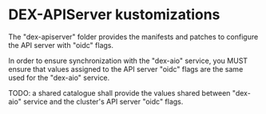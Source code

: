 # DEX-APIServer kustomizations

The "dex-apiserver" folder provides the manifests and patches to configure the API server with
"oidc" flags.

In order to ensure synchronization with the "dex-aio" service, you MUST ensure that values
assigned to the API server "oidc" flags are the same used for the "dex-aio" service.

TODO: a shared catalogue shall provide the values shared between "dex-aio" service and
the cluster's API server "oidc" flags.